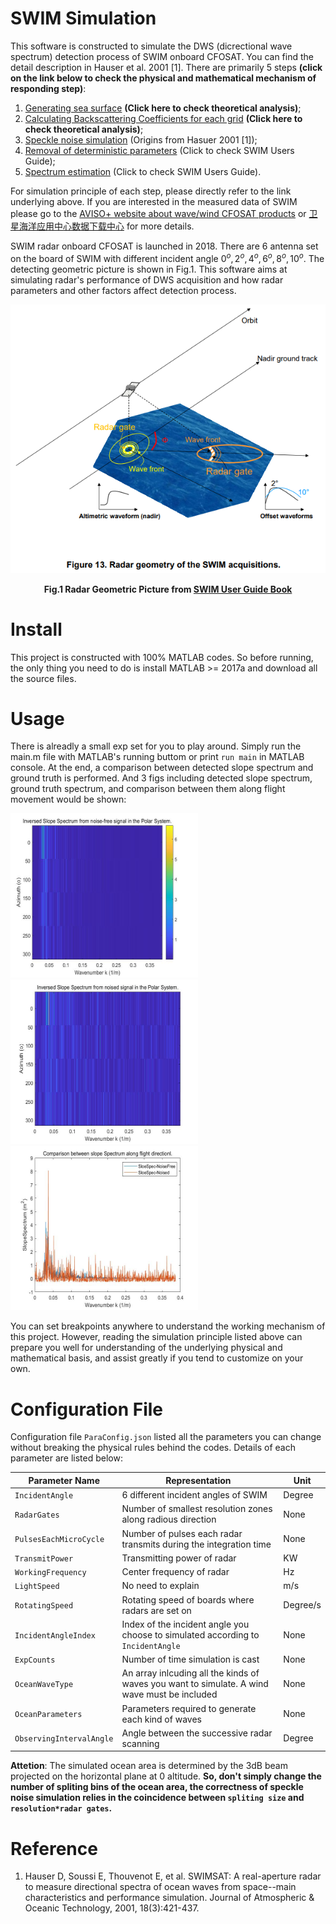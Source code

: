 # SWIM Simulation
This software is constructed to simulate the DWS (dicrectional wave spectrum) detection process of SWIM onboard CFOSAT. You can find the detail description in Hauser et al. 2001 [1]. There are primarily 5 steps **(click on the link below to check the physical and mathematical mechanism of responding step)**: 

1. [Generating sea surface](Doc/GeneratingSeaSurface.pdf) **(Click here to check theoretical analysis)**; 
2. [Calculating Backscattering Coefficients for each grid](Doc/CalculatingBackscatteringCoefficientsForEachGrid.pdf) **(Click here to check theoretical analysis)**;
3. [Speckle noise simulation](https://journals.ametsoc.org/view/journals/atot/18/3/1520-0426_2001_018_0421_sarart_2_0_co_2.xml) (Origins from Hasuer 2001 [1]);
4. [Removal of deterministic parameters](https://www.aviso.altimetry.fr/fileadmin/documents/data/tools/SWIM_ProductUserGuide.pdf) (Click to check SWIM Users Guide); 
5. [Spectrum estimation](https://www.aviso.altimetry.fr/fileadmin/documents/data/tools/SWIM_ProductUserGuide.pdf) (Click to check SWIM Users Guide).

For simulation principle of each step, please directly refer to the link underlying above. If you are interested in the measured data of SWIM please go to the [AVISO+ website about wave/wind CFOSAT products](https://www.aviso.altimetry.fr/en/data/products/wind/wave-products/wave-wind-cfosat-products.html) or [卫星海洋应用中心数据下载中心](https://osdds.nsoas.org.cn/) for more details.

SWIM radar onboard CFOSAT is launched in 2018. There are 6 antenna set on the board of SWIM with different incident angle $0^{o},2^{o},4^{o},6^{o},8^{o},10^{o}$. The detecting geometric picture is shown in Fig.1. This software aims at simulating radar's performance of DWS acquisition and how radar parameters and other factors affect detection process.

<img src="Doc/RadarGeometricPicture.png" alt="Doc/RadarGeometricPicture.png"/>
<center><p><b>Fig.1 Radar Geometric Picture from <a href="https://www.aviso.altimetry.fr/fileadmin/documents/data/tools/SWIM_ProductUserGuide.pdf">SWIM User Guide Book</a> </b></p></center>

# Install
This project is constructed with 100% MATLAB codes. So before running, the only thing you need to do is install MATLAB >= 2017a and download all the source files.

# Usage
There is alreadly a small exp set for you to play around. Simply run the main.m file with MATLAB's running buttom or print `run main` in MATLAB console. At the end, a comparison between detected slope spectrum and ground truth is performed. And 3 figs including detected slope spectrum, ground truth spectrum, and comparison between them along flight movement would be shown:

<img src="Doc/Fig001.jpg" alt="Doc/Fig001.jpg" width="300" height="263" /><img src="Doc/Fig002.jpg" alt="Doc/Fig002.jpg" width="300" height="263" /><img src="Doc/Fig003.jpg" alt="Doc/Fig003.jpg" width="300" height="263" />

You can set breakpoints anywhere to understand the working mechanism of this project. However, reading the simulation principle listed above can prepare you well for understanding of the underlying physical and mathematical basis, and assist greatly if you tend to customize on your own.

# Configuration File
Configuration file `ParaConfig.json` listed all the parameters you can change without breaking the physical rules behind the codes. Details of each parameter are listed below:

| Parameter Name     | Representation     | Unit     |
| -------- | -------- | -------- |
| `IncidentAngle` | 6 different incident angles of SWIM | Degree |
| `RadarGates` | Number of smallest resolution zones along radious direction | None |
| `PulsesEachMicroCycle` | Number of pulses each radar transmits during the integration time | None |
| `TransmitPower` | Transmitting power of radar | KW |
| `WorkingFrequency` | Center frequency of radar | Hz |
| `LightSpeed` | No need to explain | m/s |
| `RotatingSpeed` | Rotating speed of boards where radars are set on | Degree/s |
| `IncidentAngleIndex` | Index of the incident angle you choose to simulated according to `IncidentAngle` | None |
| `ExpCounts` | Number of time simulation is cast | None |
| `OceanWaveType` | An array inlcuding all the kinds of waves you want to simulate. A wind wave must be included | None |
| `OceanParameters` | Parameters required to generate each kind of waves | None |
| `ObservingIntervalAngle` | Angle between the successive radar scanning | Degree |

**Attetion**: The simulated ocean area is determined by the 3dB beam projected on the horizontal plane at 0 altitude. **So, don't simply change the number of spliting bins of the ocean area, the correctness of speckle noise simulation relies in the coincidence between `spliting size` and `resolution*radar gates`.**

# Reference
1. Hauser D, Soussi E, Thouvenot E, et al. SWIMSAT: A real-aperture radar to measure directional spectra of ocean waves from space--main characteristics and performance simulation. Journal of Atmospheric & Oceanic Technology, 2001, 18(3):421-437.
